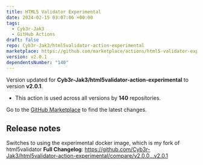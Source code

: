 ```yaml
---
title: HTML5 Validator Experimental
date: 2024-02-15 03:07:06 +00:00
tags:
  - Cyb3r-Jak3
  - GitHub Actions
draft: false
repo: Cyb3r-Jak3/html5validator-action-experimental
marketplace: https://github.com/marketplace/actions/html5-validator-experimental
version: v2.0.1
dependentsNumber: "140"
---
```



Version updated for **Cyb3r-Jak3/html5validator-action-experimental** to version **v2.0.1**.
- This action is used across all versions by **140** repositories.

Go to the [GitHub Marketplace](https://github.com/marketplace/actions/html5-validator-experimental) to find the latest changes.

## Release notes

Switches to using the experimental docker image, which is my fork of html5validator
**Full Changelog**: https://github.com/Cyb3r-Jak3/html5validator-action-experimental/compare/v2.0.0...v2.0.1
